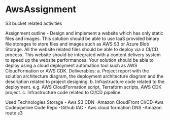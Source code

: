 # AwsAssignment
S3 bucket related activities

Assignment outline -
Design and implement a website which has only static files and images. This solution should be able to
use IaaS provided binary file storages to store files and images such as AWS S3 or Azure Blob Storage.
All the website related files should be able to deploy via a CI/CD process.
This website should be integrated with a content delivery system to speed up the website
performances.
Your solution should be able to deploy using a cloud deployment automation tool such as AWS
CloudFormation or AWS CDK.
Deliverables:
a. Project report with the solution architecture diagram, the deployment architecture diagram
and the description related to project designing.
b. Infrastructure code related to the deployment. e.g. AWS CloudFormation script, Terraform
scripts, AWS CDK project.
c. Infrastructure code related to CI/CD pipeline.

Used Technologies
Storage - Aws S3
CDN -Amazon CloudFront
CI/CD-Aws Codepipeline
Code Repo -Github
IAC - Aws cloud formation
DNS -Amazon route s3
